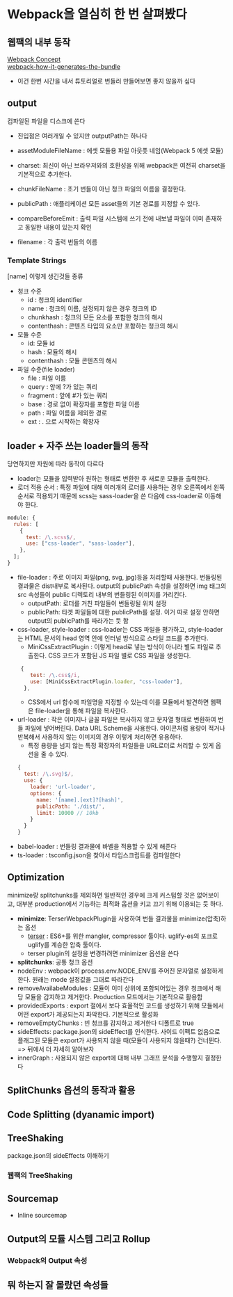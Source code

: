# Webpack을 열심히 한 번 살펴봤다

## 웹팩의 내부 동작

[Webpack Concept](https://webpack.js.org/concepts/)  
[webpack-how-it-generates-the-bundle](https://nearsoft.com/blog/webpack-how-it-generates-the-bundle/)

- 이건 한번 시간을 내서 튜토리얼로 번들러 만들어보면 좋지 않을까 싶다

## output

컴파일된 파일을 디스크에 쓴다

- 진입점은 여러개일 수 있지만 outputPath는 하나다

- assetModuleFileName : 에셋 모듈용 파일 아웃풋 네임(Webpack 5 에셋 모듈)
- charset: 최신이 아닌 브라우저와의 호환성을 위해 webpack은 여전히 charset을 기본적으로 추가한다.
- chunkFileName : 초기 번들이 아닌 청크 파일의 이름을 결정한다.
- publicPath : 애플리케이션 모든 asset들의 기본 경로를 지정할 수 있다.
- compareBeforeEmit : 출력 파일 시스템에 쓰기 전에 내보낼 파일이 이미 존재하고 동일한 내용이 있는지 확인
- filename : 각 출력 번들의 이름

### Template Strings

[name] 이렇게 생긴것들 종류

- 청크 수준
  - id : 청크의 identifier
  - name : 청크의 이름, 설정되지 않은 경우 청크의 ID
  - chunkhash : 청크의 모든 요소를 포함한 청크의 해시
  - contenthash : 콘텐츠 타입의 요소만 포함하는 청크의 해시
- 모듈 수준
  - id: 모듈 id
  - hash : 모듈의 해시
  - contenthash : 모듈 콘텐츠의 해시
- 파일 수준(file loader)
  - file : 파일 이름
  - query : 앞에 ?가 있는 쿼리
  - fragment : 앞에 #가 있는 쿼리
  - base : 경로 없이 확장자를 포함한 파일 이름
  - path : 파일 이름을 제외한 경로
  - ext : . 으로 시작하는 확장자

## loader + 자주 쓰는 loader들의 동작

당연하지만 자원에 따라 동작이 다르다

- loader는 모듈을 입력받아 원하는 형태로 변환한 후 새로운 모듈을 출력한다.
- 로더 적용 순서 : 특정 파일에 대해 여러개의 로더를 사용하는 경우 오른쪽에서 왼쪽 순서로 적용되기 때문에 scss는 sass-loader을 쓴 다음에 css-loader로 이동해야 한다.

```js
module: {
  rules: [
    {
      test: /\.scss$/,
      use: ["css-loader", "sass-loader"],
    },
  ];
}
```

- file-loader : 주로 이미지 파일(png, svg, jpg)등을 처리할때 사용한다. 번들링된 결과물은 dist내부로 복사된다. output의 publicPath 속성을 설정하면 img 태그의 src 속성들이 public 디렉토리 내부의 번들링된 이미지를 가리킨다.
  - outputPath: 로더를 거친 파일들이 번들링될 위치 설정
  - publicPath: 타겟 파일들에 대한 publicPath를 설정. 이거 따로 설정 안하면 output의 publicPath를 따라가는 듯 함
- css-loader, style-loader : css-loader는 CSS 파일을 평가하고, style-loader는 HTML 문서의 head 영역 안에 인터널 방식으로 스타일 코드를 추가한다.
  - MiniCssExtractPlugin : 이렇게 head로 넣는 방식이 아니라 별도 파일로 추출한다. CSS 코드가 포함된 JS 파일 별로 CSS 파일을 생성한다.
  ```js
   {
      test: /\.css$/i,
      use: [MiniCssExtractPlugin.loader, "css-loader"],
    },
  ```
  - CSS에서 url 함수에 파일명을 지정할 수 있는데 이를 모듈에서 발견하면 웹팩은 file-loader을 통해 파일을 복사한다.
- url-loader : 작은 이미지나 글꼴 파일은 복사하지 않고 문자열 형태로 변환하여 번들 파일에 넣어버린다. Data URL Scheme을 사용한다. 아이콘처럼 용량이 적거나 반복해서 사용하지 않는 이미지의 경우 이렇게 처리하면 유용하다.
  - 특정 용량을 넘지 않는 특정 확장자의 파일들을 URL로더로 처리할 수 있게 옵션을 줄 수 있다.
  ```js
  {
    test: /\.svg)$/,
    use: {
      loader: 'url-loader',
      options: {
        name: '[name].[ext]?[hash]',
        publicPath: './dist/',
        limit: 10000 // 10kb
      }
    }
  }
  ```
- babel-loader : 번들링 결과물에 바벨을 적용할 수 있게 해준다
- ts-loader : tsconfig.json을 찾아서 타입스크립트를 컴파일한다

## Optimization

minimize랑 splitchunks를 제외하면 일반적인 경우에 크게 커스텀할 것은 없어보이고, 대부분 production에서 기능하는 최적화 옵션을 키고 끄기 위해 이용되는 듯 하다.

- **minimize**: TerserWebpackPlugin을 사용하여 번들 결과물을 minimize(압축)하는 옵션
  - [terser](https://github.com/terser/terser) : ES6+를 위한 mangler, compressor 툴이다. uglify-es의 포크로 uglify를 계승한 압축 툴이다.
  - terser plugin의 설정을 변경하려면 minimizer 옵션을 쓴다
- **splitchunks**: 공통 청크 옵션
- nodeEnv : webpack이 process.env.NODE_ENV를 주어진 문자열로 설정하게 한다. 원래는 mode 설정값을 그대로 따라간다
- removeAvailabeModules : 모듈이 이미 상위에 포함되어있는 경우 청크에서 해당 모듈을 감지하고 제거한다. Production 모드에서는 기본적으로 활용함
- providedExports : export 절에서 보다 효율적인 코드를 생성하기 위해 모듈에서 어떤 export가 제공되는지 파악한다. 기본적으로 활성화
- removeEmptyChunks : 빈 청크를 감지하고 제거한다 디폴트로 true
- sideEffects: package.json의 sideEffect를 인식한다. 사이드 이펙트 없음으로 플래그된 모듈은 export가 사용되지 않을 때(모듈이 사용되지 않을때?) 건너뛴다. => 뒤에서 더 자세히 알아보자
- innerGraph : 사용되지 않은 export에 대해 내부 그래프 분석을 수행할지 결정한다

## SplitChunks 옵션의 동작과 활용

## Code Splitting (dyanamic import)

## TreeShaking

package.json의 sideEffects 이해하기

### 웹팩의 TreeShaking

## Sourcemap

- Inline sourcemap

## Output의 모듈 시스템 그리고 Rollup

### Webpack의 Output 속성

## 뭐 하는지 잘 몰랐던 속성들
